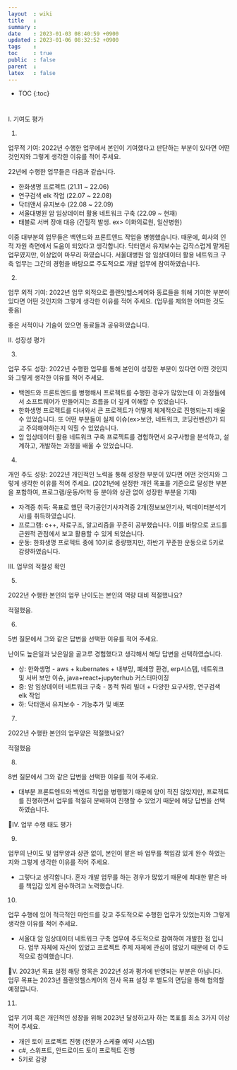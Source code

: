 ```yaml
---
layout  : wiki
title   : 
summary : 
date    : 2023-01-03 08:40:59 +0900
updated : 2023-01-06 08:32:52 +0900
tags    : 
toc     : true
public  : false
parent  : 
latex   : false
---
```

* TOC
{:toc}

# 

I. 기여도 평가

1.
업무적 기여: 2022년 수행한 업무에서 본인이 기여했다고 판단하는 부분이 있다면 어떤 것인지와 그렇게 생각한 이유를 적어 주세요.

22년에 수행한 업무들은 다음과 같습니다.

- 한화생명 프로젝트 (21.11 ~ 22.06)
- 연구검색 elk 작업 (22.07 ~ 22.08)
- 닥터앤서 유지보수 (22.08 ~ 22.09)
- 서울대병원 암 임상데이터 활용 네트워크 구축 (22.09 ~ 현재)
- 태블로 서버 장애 대응 (간헐적 발생. ex> 이화의료원, 일산병원)

이중 대부분의 업무들은 백앤드와 프론트앤드 작업을 병행했습니다. 때문에, 회사의 인적 자원 측면에서 도움이 되었다고 생각합니다.
닥터앤서 유지보수는 갑작스럽게 맡게된 업무였지만, 이상없이 마무리 하였습니다.
서울대병원 암 임상데이터 활용 네트워크 구축 업무는 그간의 경험을 바탕으로 주도적으로 개발 업무에 참여하였습니다.


2.
업무 외적 기여: 2022년 업무 외적으로 플랜잇헬스케어와 동료들을 위해 기여한 부분이 있다면 어떤 것인지와 그렇게 생각한 이유를 적어 주세요. (업무를 제외한 어떠한 것도 좋음)

좋은 서적이나 기술이 있으면 동료들과 공유하였습니다.

II. 성장성 평가

3.
업무 주도 성장: 2022년 수행한 업무를 통해 본인이 성장한 부분이 있다면 어떤 것인지와 그렇게 생각한 이유를 적어 주세요.

- 백엔드와 프론트엔드를 병행해서 프로젝트를 수행한 경우가 많았는데 이 과정들에서 소프트웨어가 만들어지는 흐름을 더 깊게 이해할 수 있었습니다.
- 한화생명 프로젝트를 다녀와서 큰 프로젝트가 어떻게 체계적으로 진행되는지 배울 수 있었습니다. 또 어떤 부분들이 실제 이슈(ex>보안, 네트워크, 코딩컨벤션)가 되고 주의해야하는지 익힐 수 있었습니다.
- 암 임상데이터 활용 네트워크 구축 프로젝트를 경험하면서 요구사항을 분석하고, 설계하고, 개발하는 과정을 배울 수 있었습니다.

4.
개인 주도 성장: 2022년 개인적인 노력을 통해 성장한 부분이 있다면 어떤 것인지와 그렇게 생각한 이유를 적어 주세요. (2021년에 설정한 개인 목표를 기준으로 달성한 부분을 포함하여, 프로그램/운동/어학 등 분야와 상관 없이 성장한 부분을 기재)

- 자격증 취득: 목표로 했던 국가공인기사자격증 2개(정보보안기사, 빅데이터분석기사)를 취득하였습니다.
- 프로그램: c++, 자료구조, 알고리즘을 꾸준히 공부했습니다. 이를 바탕으로 코드를 근원적 관점에서 보고 활용할 수 있게 되었습니다. 
- 운동: 한화생명 프로젝트 중에 10키로 증량했지만, 하반기 꾸준한 운동으로 5키로 감량하였습니다.


III. 업무의 적절성 확인

5.
2022년 수행한 본인의 업무 난이도는 본인의 역량 대비 적절했나요?

적절했음.

6.
5번 질문에서 그와 같은 답변을 선택한 이유를 적어 주세요.

난이도 높은일과 낮은일을 골고루 경험했다고 생각해서 해당 답변을 선택하였습니다.

- 상: 한화생명 - aws + kubernates + 내부망, 폐쇄망 환경, erp시스템, 네트워크 및 서버 보안 이슈, java+react+jupyterhub 커스터마이징
- 중: 암 임상데이터 네트워크 구축 - 동적 쿼리 빌더 + 다양한 요구사항, 연구검색 elk 작업
- 하: 닥터앤서 유지보수 - 기능추가 및 배포


7.
2022년 수행한 본인의 업무양은 적절했나요?

적절했음

8.
8번 질문에서 그와 같은 답변을 선택한 이유를 적어 주세요.

- 대부분 프론트엔드와 백엔드 작업을 병행했기 때문에 양이 적진 않았지만, 프로젝트를 진행하면서 업무를 적절히 분배하여 진행할 수 있었기 때문에 해당 답변을 선택하였습니다.

IV. 업무 수행 태도 평가

9.
업무의 난이도 및 업무양과 상관 없이, 본인이 맡은 바 업무를 책임감 있게 완수 하였는지와 그렇게 생각한 이유를 적어 주세요.

- 그렇다고 생각합니다. 혼자 개발 업무를 하는 경우가 많았기 때문에 최대한 맡은 바를 책임감 있게 완수하려고 노력했습니다.


10.
업무 수행에 있어 적극적인 마인드를 갖고 주도적으로 수행한 업무가 있었는지와 그렇게 생각한 이유를 적어 주세요.

- 서울대 암 임상데이터 네트워크 구축 업무에 주도적으로 참여하여 개발한 점 입니다. 업무 자체에 자신이 있었고 프로젝트 주제 자체에 관심이 많았기 때문에 더 주도적으로 참여했습니다.



V. 2023년 목표 설정
해당 항목은 2022년 성과 평가에 반영되는 부분은 아닙니다. 
업무 목표는 2023년 플랜잇헬스케어의 전사 목표 설정 후 별도의 면담을 통해 협의할 예정입니다.

11.
업무 기여 혹은 개인적인 성장을 위해 2023년 달성하고자 하는 목표를 최소 3가지 이상 적어 주세요.

- 개인 토이 프로젝트 진행 (전문가 스케쥴 예약 시스템)
- c#, 스위프트, 안드로이드 토이 프로젝트 진행
- 5키로 감량
